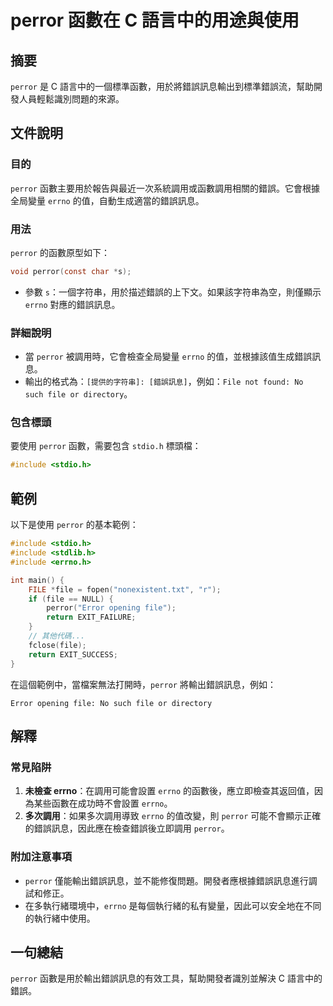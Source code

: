 <!--
Meta Description: # perror 函數在 C 語言中的用途與使用 ## 摘要 `perror` 是 C 語言中的一個標準函數，用於將錯誤訊息輸出到標準錯誤流，幫助開發人員輕鬆識別問題的來源。 ## 文件說明 ### 目的 `perror` 函數主要用於報告與最近一次系統調用或函數調用相關的錯誤。它會根據全局變量 `...
Meta Keywords: perror, errno, file, include, stdio
-->

# perror 函數在 C 語言中的用途與使用

## 摘要
`perror` 是 C 語言中的一個標準函數，用於將錯誤訊息輸出到標準錯誤流，幫助開發人員輕鬆識別問題的來源。

## 文件說明
### 目的
`perror` 函數主要用於報告與最近一次系統調用或函數調用相關的錯誤。它會根據全局變量 `errno` 的值，自動生成適當的錯誤訊息。

### 用法
`perror` 的函數原型如下：
```c
void perror(const char *s);
```
- 參數 `s`：一個字符串，用於描述錯誤的上下文。如果該字符串為空，則僅顯示 `errno` 對應的錯誤訊息。

### 詳細說明
- 當 `perror` 被調用時，它會檢查全局變量 `errno` 的值，並根據該值生成錯誤訊息。
- 輸出的格式為：`[提供的字符串]: [錯誤訊息]`，例如：`File not found: No such file or directory`。

### 包含標頭
要使用 `perror` 函數，需要包含 `stdio.h` 標頭檔：
```c
#include <stdio.h>
```

## 範例
以下是使用 `perror` 的基本範例：

```c
#include <stdio.h>
#include <stdlib.h>
#include <errno.h>

int main() {
    FILE *file = fopen("nonexistent.txt", "r");
    if (file == NULL) {
        perror("Error opening file");
        return EXIT_FAILURE;
    }
    // 其他代碼...
    fclose(file);
    return EXIT_SUCCESS;
}
```

在這個範例中，當檔案無法打開時，`perror` 將輸出錯誤訊息，例如：
```
Error opening file: No such file or directory
```

## 解釋
### 常見陷阱
1. **未檢查 errno**：在調用可能會設置 `errno` 的函數後，應立即檢查其返回值，因為某些函數在成功時不會設置 `errno`。
2. **多次調用**：如果多次調用導致 `errno` 的值改變，則 `perror` 可能不會顯示正確的錯誤訊息，因此應在檢查錯誤後立即調用 `perror`。

### 附加注意事項
- `perror` 僅能輸出錯誤訊息，並不能修復問題。開發者應根據錯誤訊息進行調試和修正。
- 在多執行緒環境中，`errno` 是每個執行緒的私有變量，因此可以安全地在不同的執行緒中使用。

## 一句總結
`perror` 函數是用於輸出錯誤訊息的有效工具，幫助開發者識別並解決 C 語言中的錯誤。